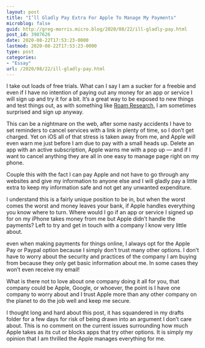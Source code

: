 ```yaml
---
layout: post
title: "I’ll Gladly Pay Extra For Apple To Manage My Payments"
microblog: false
guid: http://greg-morris.micro.blog/2020/08/22/ill-gladly-pay.html
post_id: 3987626
date: 2020-08-22T17:53:23-0000
lastmod: 2020-08-22T17:53:23-0000
type: post
categories:
- "Essay"
url: /2020/08/22/ill-gladly-pay.html
---
```

<!--kg-card-begin: html--><p>I take out loads of free trials. What can I say I am a sucker for a freebie and even if I have no intention of paying out any money for an app or service I will sign up and try it for a bit. It’s a great way to be exposed to new things and test things out, as with something like <a href="https://gr36.com/tag/roam-research/">Roam Research</a>, I am sometimes surprised and sign up anyway.</p>
<p>This can be a nightmare on the web, after some nasty accidents I have to set reminders to cancel services with a link in plenty of time, so I don’t get charged. Yet on iOS all of that stress is taken away from me, and Apple will even warn me just before I am due to pay with a small heads up. Delete an app with an active subscription, Apple warns me with a pop up — and if I want to cancel anything they are all in one easy to manage page right on my phone.</p>
<p>Couple this with the fact I can pay Apple and not have to go through any websites and give my information to anyone else and I will gladly pay a little extra to keep my information safe and not get any unwanted expenditure.</p>
<p>I understand this is a fairly unique position to be in, but when the worst comes the worst and money leaves your bank, if Apple handles everything you know where to turn. Where would I go if an app or service I signed up for on my iPhone takes money from me but Apple didn’t handle the payments? Left to try and get in touch with a company I know very little about.</p>
<p>even when making payments for things online, I always opt for the Apple Pay or Paypal option because I simply don’t trust many other options. I don’t have to worry about the security and practices of the company I am buying from because they only get basic information about me. In some cases they won’t even receive my email!</p>
<p>What is there not to love about one company doing it all for you, that company could be Apple, Google, or whoever, the point is I have one company to worry about and I trust Apple more than any other company on the planet to do the job well and keep me secure.</p>
<p>I thought long and hard about this post, it has squandered in my drafts folder for a few days for risk of being drawn into an argument I don’t care about. This is no comment on the current issues surrounding how much Apple takes as its cut or blocks apps that try other options. It is simply my opinion that I am thrilled the Apple manages everything for me.</p>
<!--kg-card-end: html-->
